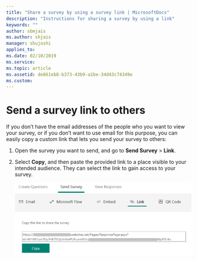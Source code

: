 ```yaml
---
title: "Share a survey by using a survey link | MicrosoftDocs"
description: "Instructions for sharing a survey by using a link"
keywords: ""
author: sbmjais
ms.author: shjais
manager: shujoshi
applies_to: 
ms.date: 02/10/2019
ms.service: 
ms.topic: article
ms.assetid: de861eb8-b373-43b9-a1be-34d43c74349e
ms.custom: 
---
```

# Send a survey link to others

If you don’t have the email addresses of the people who you want to view your survey, or if you don’t want to use email for this purpose, you can easily copy a custom link that lets you send your survey to others:

1.  Open the survey you want to send, and go to **Send Survey** &gt; **Link**.

2.  Select **Copy**, and then paste the provided link to a place visible to your intended audience. They can select the link to gain access to your survey.

    ![get the survey link for sharing](media/survey-link.png "Get the survey link for sharing")  

